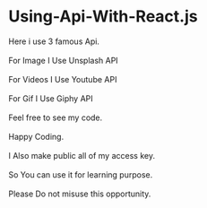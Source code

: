 # Using-Api-With-React.js
  Here i use 3 famous Api.
  <br/><br/>
  For Image I Use Unsplash API 
  <br/><br/>
  For Videos I Use Youtube API 
  <br/><br/>
  For Gif I Use Giphy API 
  <br/><br/>
  Feel free to see my code. 
   <br/><br/>
  Happy Coding.
   <br/><br/>
  I Also make public all of my access key. <br/><br/>
  So You can use it for learning purpose. <br/><br/>
  Please Do not misuse this opportunity.
